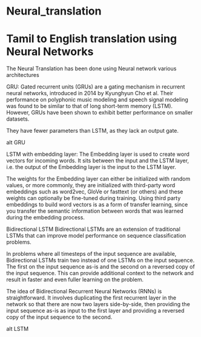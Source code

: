 # Neural_translation
# Tamil to English translation using Neural Networks

The Neural Translation has been done using Neural network various architectures

GRU:
Gated recurrent units (GRUs) are a gating mechanism in recurrent neural networks, introduced in 2014 by Kyunghyun Cho et al. Their performance on polyphonic music modeling and speech signal modeling was found to be similar to that of long short-term memory (LSTM). However, GRUs have been shown to exhibit better performance on smaller datasets.

They have fewer parameters than LSTM, as they lack an output gate.

alt GRU

LSTM with embedding layer:
The Embedding layer is used to create word vectors for incoming words. It sits between the input and the LSTM layer, i.e. the output of the Embedding layer is the input to the LSTM layer.

The weights for the Embedding layer can either be initialized with random values, or more commonly, they are initialized with third-party word embeddings such as word2vec, GloVe or fasttext (or others) and these weights can optionally be fine-tuned during training. Using third party embeddings to build word vectors is as a form of transfer learning, since you transfer the semantic information between words that was learned during the embedding process.

Bidirectional LSTM
Bidirectional LSTMs are an extension of traditional LSTMs that can improve model performance on sequence classification problems.

In problems where all timesteps of the input sequence are available, Bidirectional LSTMs train two instead of one LSTMs on the input sequence. The first on the input sequence as-is and the second on a reversed copy of the input sequence. This can provide additional context to the network and result in faster and even fuller learning on the problem.

The idea of Bidirectional Recurrent Neural Networks (RNNs) is straightforward. It involves duplicating the first recurrent layer in the network so that there are now two layers side-by-side, then providing the input sequence as-is as input to the first layer and providing a reversed copy of the input sequence to the second.

alt LSTM
